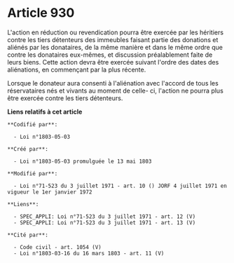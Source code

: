 # Article 930

L'action en réduction ou revendication pourra être exercée par les héritiers contre les tiers détenteurs des immeubles
faisant partie des donations et aliénés par les donataires, de la même manière et dans le même ordre que contre les
donataires eux-mêmes, et discussion préalablement faite de leurs biens. Cette action devra être exercée suivant l'ordre des
dates des aliénations, en commençant par la plus récente.

Lorsque le donateur aura consenti à l'aliénation avec l'accord de tous les réservataires nés et vivants au moment de celle-
ci, l'action ne pourra plus être exercée contre les tiers détenteurs.

**Liens relatifs à cet article**

	**Codifié par**:

	  - Loi n°1803-05-03

	**Créé par**:

	  - Loi n°1803-05-03 promulguée le 13 mai 1803

	**Modifié par**:

	  - Loi n°71-523 du 3 juillet 1971 - art. 10 () JORF 4 juillet 1971 en vigueur le 1er janvier 1972

	**Liens**:

	  - SPEC_APPLI: Loi n°71-523 du 3 juillet 1971 - art. 12 (V)
	  - SPEC_APPLI: Loi n°71-523 du 3 juillet 1971 - art. 13 (V)

	**Cité par**:

	  - Code civil - art. 1054 (V)
	  - Loi n°1803-03-16 du 16 mars 1803 - art. 11 (V)
